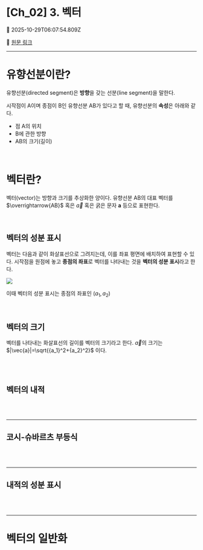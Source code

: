 # [Ch_02] 3. 벡터

📅 2025-10-29T06:07:54.809Z

🔗 [원문 링크](https://velog.io/@son-dan-ha/Ch02-3.-벡터)

---


# 유향선분이란? 
유향선분(directed segment)은 **방향**을 갖는 선분(line segment)을 말한다.

시작점이 A이며 종점이 B인 유향선분 AB가 있다고 할 때, 유향선분의 **속성**은 아래와 같다.
- 점 A의 위치
- B에 관한 방향
- AB의 크기(길이)

<br>



# 벡터란?

벡터(vector)는 방향과 크기를 추상화한 양이다. 유향선분 AB의 대표 벡터를 $\overrightarrow{AB}$ 혹은 $\vec{a}$ 혹은 굵은 문자 $\boldsymbol{a}$ 등으로 표현한다. 

<br>

## 벡터의 성분 표시

벡터는 다음과 같이 화살표선으로 그려지는데, 이를 좌표 평면에 배치하여 표현할 수 있다. 시작점을 원점에 놓고 **종점의 좌표**로 벡터를 나타내는 것을 **벡터의 성분 표시**라고 한다. 

![](https://velog.velcdn.com/images/son-dan-ha/post/dbed9eb0-bee8-4da8-8ece-dac884d34c54/image.png)

이때 벡터의 성분 표시는 종점의 좌표인  $(a_1, a_2)$


<br>


## 벡터의 크기

벡터를 나타내는 화살표선의 길이를 벡터의 크기라고 한다.  $\vec{a}$의 크기는 $|\vec{a}|=\sqrt{{a_1}^2+{a_2}^2}$ 이다.



<br><br>


## 벡터의 내적

<br><br>

---
## 코시-슈바르츠 부등식 

<br><br>

---
## 내적의 성분 표시


<br><br>

---
# 벡터의 일반화 